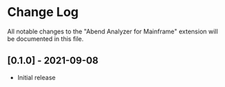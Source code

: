 # Change Log

All notable changes to the "Abend Analyzer for Mainframe" extension will be documented in this file.

## [0.1.0] - 2021-09-08

- Initial release